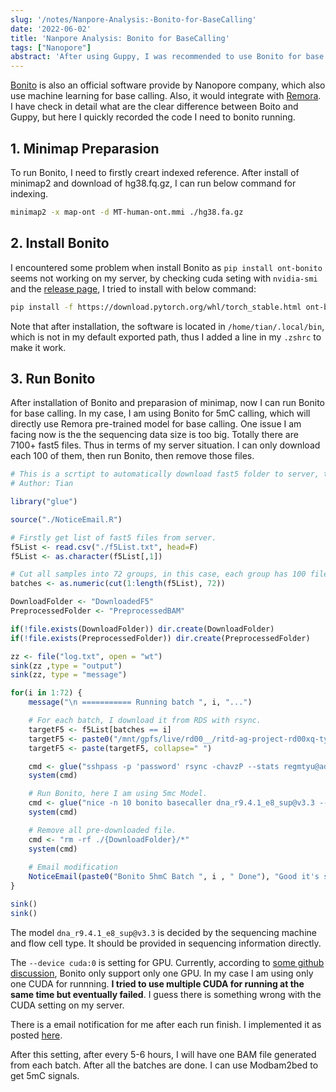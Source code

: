 ```yaml
---
slug: '/notes/Nanpore-Analysis:-Bonito-for-BaseCalling'
date: '2022-06-02'
title: 'Nanpore Analysis: Bonito for BaseCalling'
tags: ["Nanopore"]
abstract: 'After using Guppy, I was recommended to use Bonito for base calling, it is said that Bonito has pretty high accuracy when compared with old method. More important, it can directly use remora for methylation analysis. Here is a record of how I use bonito for base calling'
---
```



[Bonito](https://github.com/nanoporetech/bonito) is also an official software provide by Nanopore company, which also use machine learning for base calling. Also, it would integrate with [Remora](https://github.com/nanoporetech/remora). I have check in detail what are the clear difference between Boito and Guppy, but here I quickly recorded the code I need to bonito running.

## 1. Minimap Preparasion

To run Bonito, I need to firstly creart indexed reference. After install of minimap2 and download of hg38.fq.gz, I can run below command for indexing.

```bash
minimap2 -x map-ont -d MT-human-ont.mmi ./hg38.fa.gz
```

## 2. Install Bonito

I encountered some problem when install Bonito as `pip install ont-bonito` seems not working on my server, by checking cuda seting with `nvidia-smi` and the [release page](https://github.com/nanoporetech/bonito/releases), I tried to install with below command:

```bash
pip install -f https://download.pytorch.org/whl/torch_stable.html ont-bonito-cuda113
```
Note that after installation, the software is located in `/home/tian/.local/bin`, which is not in my default exported path, thus I added a line in my `.zshrc` to make it work.

## 3. Run Bonito

After installation of Bonito and preparasion of minimap, now I can run Bonito for base calling. In my case, I am using Bonito for 5mC calling, which will directly use Remora pre-trained model for base calling. One issue I am facing now is the the sequencing data size is too big. Totally there are 7100+ fast5 files. Thus in terms of my server situation. I can only download each 100 of them, then run Bonito, then remove those files.

```R
# This is a scrtipt to automatically download fast5 folder to server, then preprocess them with Bonito.
# Author: Tian

library("glue")

source("./NoticeEmail.R")

# Firstly get list of fast5 files from server.
f5List <- read.csv("./f5List.txt", head=F)
f5List <- as.character(f5List[,1])

# Cut all samples into 72 groups, in this case, each group has 100 files.
batches <- as.numeric(cut(1:length(f5List), 72))

DownloadFolder <- "DownloadedF5"
PreprocessedFolder <- "PreprocessedBAM"

if(!file.exists(DownloadFolder)) dir.create(DownloadFolder)
if(!file.exists(PreprocessedFolder)) dir.create(PreprocessedFolder)

zz <- file("log.txt", open = "wt")
sink(zz ,type = "output")
sink(zz, type = "message")

for(i in 1:72) {
    message("\n =========== Running batch ", i, "...")

    # For each batch, I download it from RDS with rsync.
    targetF5 <- f5List[batches == i]
    targetF5 <- paste0("/mnt/gpfs/live/rd00__/ritd-ag-project-rd00xq-tyuan50/", substr(targetF5, 2, 1000))
    targetF5 <- paste(targetF5, collapse=" ")

    cmd <- glue("sshpass -p 'password' rsync -chavzP --stats regmtyu@ad.ucl.ac.uk@ssh.rd.ucl.ac.uk:'{targetF5}' {DownloadFolder}")
    system(cmd)

    # Run Bonito, here I am using 5mc Model.
    cmd <- glue("nice -n 10 bonito basecaller dna_r9.4.1_e8_sup@v3.3 --device cuda:0 ./{DownloadFolder} --modified-bases 5mc --reference ../S01_Minimap/MT-human-ont.mmi --recursive --alignment-threads 100 > ./{PreprocessedFolder}/5hmC_batch{i}.bam")
    system(cmd)

    # Remove all pre-downloaded file.
    cmd <- "rm -rf ./{DownloadFolder}/*"
    system(cmd)
    
    # Email modification
    NoticeEmail(paste0("Bonito 5hmC Batch ", i , " Done"), "Good it's still running...")
}

sink()
sink()
```

The model `dna_r9.4.1_e8_sup@v3.3` is decided by the sequencing machine and flow cell type. It should be provided in sequencing information directly.

The `--device cuda:0` is setting for GPU. Currently, according to [some github discussion](https://github.com/nanoporetech/bonito/issues/13), Bonito only support only one GPU. In my case I am using only one CUDA for runnning. **I tried to use multiple CUDA for running at the same time but eventually failed**. I guess there is something wrong with the CUDA setting on my server.

There is a email notification for me after each run finish. I implemented it as posted [here](https://yuantian1991.github.io/notes/Send-Email-in-R-with-mailR).

After this setting, after every 5-6 hours, I will have one BAM file generated from each batch. After all the batches are done. I can use Modbam2bed to get 5mC signals.